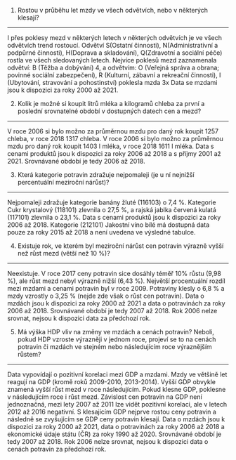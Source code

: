 1. Rostou v průběhu let mzdy ve všech odvětvích, nebo v některých klesají?
--------------------------------------------------------------------------
I přes poklesy mezd v některých letech v některých odvětvích je ve všech odvětvích trend rostoucí.
Odvětví S(Ostatní činnosti), N(Administrativní a podpůrné činnosti), H(Doprava a skladování), Q(Zdravotní a sociální péče) rostla ve všech sledovaných letech.
Nejvíce poklesů mezd zaznamenala odvětví: B (Těžba a dobývání) 4, a odvětvím: O (Veřejná správa a obrana; povinné sociální zabezpečení), R (Kulturní, zábavní a rekreační činnosti), I (Ubytování, stravování a pohostinství) poklesla mzda 3x
Data se mzdami jsou k dispozici za roky 2000 až 2021.

2. Kolik je možné si koupit litrů mléka a kilogramů chleba za první a poslední srovnatelné období v dostupných datech cen a mezd?
---------------------------------------------------------------------------------------------------------------------------------
V roce 2006 si bylo možno za průměrnou mzdu pro daný rok koupit 1257 chleba, v roce 2018 1317 chleba.
V roce 2006 si bylo možno za průměrnou mzdu pro daný rok koupit 1403 l mléka, v roce 2018 1611 l mléka.
Data s cenami produktů jsou k dispozici za roky 2006 až 2018 a s příjmy 2001 až 2021. Srovnávané období je tedy 2006 až 2018.

3. Která kategorie potravin zdražuje nejpomaleji (je u ní nejnižší percentuální meziroční nárůst)?
--------------------------------------------------------------------------------------------------
Nejpomaleji zdražuje kategorie banány žluté (116103) o 7,4 %.
Kategorie Cukr krystalový (118101) zlevnila o 27,5 %, a rajská jablka červená kulatá (117101) zlevnila o 23,1 %.
Data s cenami produktů jsou k dispozici za roky 2006 až 2018.
Kategorie (212101) Jakostní víno bílé má dostupná data pouze za roky 2015 až 2018 a není uvedena ve výsledné tabulce.

4. Existuje rok, ve kterém byl meziroční nárůst cen potravin výrazně vyšší než růst mezd (větší než 10 %)?
-------------------------------------------------------------------------------------------------------------
Neexistuje. V roce 2017 ceny potravin sice dosáhly téměř 10% růstu (9,98 %), ale růst mezd nebyl výrazně nižší (6,43 %).
Největší procentuální rozdíl mezi mzdami a cenami potravin byl v roce 2009. Potraviny klesly o 6,8 % a mzdy vzrostly o 3,25 % (nejde zde však o růst cen potravin). 
Data o mzdách jsou k dispozici za roky 2000 až 2021 a data o potravinách za roky 2006 až 2018. Srovnávané období je tedy 2007 až 2018.
Rok 2006 nelze srovnat, nejsou k dispozici data za předchozí rok. 

5. Má výška HDP vliv na změny ve mzdách a cenách potravin? Neboli, pokud HDP vzroste výrazněji v jednom roce, projeví se to na cenách potravin či mzdách ve stejném nebo následujícím roce výraznějším růstem?
-----------------------------------------------------------------------------------------------------------------------------------------------------------------------------------------------------------------
Data vypovídají o pozitivní korelaci mezi GDP a mzdami. Mzdy ve většině let reagují na GDP (kromě roků 2009-2010, 2013-2014). Vyšší GDP obvykle znamená vyšší růst mezd v roce následujícím. Pokud klesne GDP, poklesne v následujícím roce i růst mezd.
Závislost cen potravin na GDP není jednoznačná, mezi lety 2007 až 2011 lze vidět pozitivní korelaci, ale v letech 2012 až 2016 negativní. S klesajícím GDP nejprve rostou ceny potravin a následně se zvyšujícím se GDP ceny potravin klesají.
Data o mzdách jsou k dispozici za roky 2000 až 2021, data o potravinách za roky 2006 až 2018 a ekonomické údaje státu (ČR) za roky 1990 až 2020. Srovnávané období je tedy 2007 až 2018. Rok 2006 nelze srovnat, nejsou k dispozici data o cenách potravin za předchozí rok.
